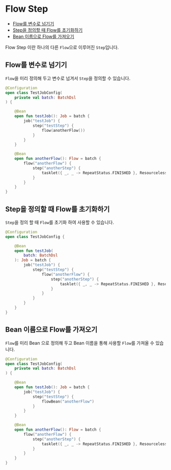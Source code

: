 # Flow Step

- [Flow를 변수로 넘기기](#flow를-변수로-넘기기)
- [Step을 정의할 때 Flow를 초기화하기](#step을-정의할-때-flow를-초기화하기)
- [Bean 이름으로 Flow를 가져오기](#bean-이름으로-flow를-가져오기)

Flow Step 이란 하나의 다른 `Flow`으로 이루어진 `Step`입니다.

## Flow를 변수로 넘기기

`Flow`을 미리 정의해 두고 변수로 넘겨서 `Step`을 정의할 수 있습니다.

```kotlin
@Configuration
open class TestJobConfig(
    private val batch: BatchDsl
) {

    @Bean
    open fun testJob(): Job = batch {
        job("testJob") {
            step("testStep") {
                flow(anotherFlow())
            }
        }
    }

    @Bean
    open fun anotherFlow(): Flow = batch {
        flow("anotherFlow") {
            step("anotherStep") {
                tasklet({ _, _ -> RepeatStatus.FINISHED }, ResourcelessTransactionManager())
            }
        }
    }
}
```

## Step을 정의할 때 Flow를 초기화하기

`Step`을 정의 할 때 `Flow`를 초기화 하여 사용할 수 있습니다.

```kotlin
@Configuration
open class TestJobConfig {

    @Bean
    open fun testJob(
        batch: BatchDsl
    ): Job = batch {
        job("testJob") {
            step("testStep") {
                flow("anotherFlow") {
                    step("anotherStep") {
                        tasklet({ _, _ -> RepeatStatus.FINISHED }, ResourcelessTransactionManager())
                    }
                }
            }
        }
    }
}
```

## Bean 이름으로 Flow를 가져오기

`Flow`를 미리 Bean 으로 정의해 두고 Bean 이름을 통해 사용할 `Flow`를 가져올 수 있습니다.

```kotlin
@Configuration
open class TestJobConfig(
    private val batch: BatchDsl
) {

    @Bean
    open fun testJob(): Job = batch {
        job("testJob") {
            step("testStep") {
                flowBean("anotherFlow")
            }
        }
    }

    @Bean
    open fun anotherFlow(): Flow = batch {
        flow("anotherFlow") {
            step("anotherStep") {
                tasklet({ _, _ -> RepeatStatus.FINISHED }, ResourcelessTransactionManager())
            }
        }
    }
}
```